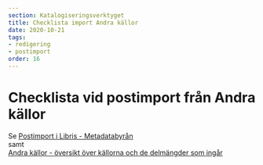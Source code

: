 ```yaml
---
section: Katalogiseringsverktyget
title: Checklista import Andra källor
date: 2020-10-21
tags:
- redigering
- postimport
order: 16
---
```



# Checklista vid postimport från Andra källor

Se [Postimport i Libris - Metadatabyrån](https://metadatabyran.kb.se/arbetsfloden/postimport-i-libris)  
samt  
[Andra källor - översikt över källorna och de delmängder som ingår](https://kb.se/for-bibliotekssektorn/tjanster-och-verktyg/arbeta-med-libris/katalogisering-i-libris/andra-kallor.html)
